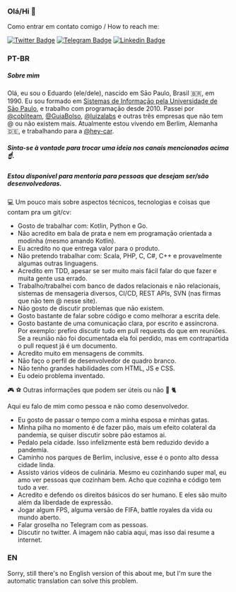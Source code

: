 ### Olá/Hi 👋

Como entrar em contato comigo / How to reach me: 

[![Twitter Badge](https://img.shields.io/badge/-Twitter-1ca0f1?style=flat-square&labelColor=1ca0f1&logo=twitter&logoColor=white&link=https://twitter.com/eduardompinto)](https://twitter.com/eduardompinto)
[![Telegram Badge](https://img.shields.io/badge/-Telegram-1ca0f1?style=flat-square&labelColor=1ca0f1&logo=telegram&logoColor=white&link=https://t.me/eduardompinto)](https://t.me/eduardompinto)
[![Linkedin Badge](https://img.shields.io/badge/-LinkedIn-blue?style=flat-square&logo=Linkedin&logoColor=white&link=https://www.linkedin.com/in/eduardo-martins-pinto-510188a1/)](https://www.linkedin.com/in/eduardo-martins-pinto-510188a1/)

### PT-BR 

##### Sobre mim

Olá, eu sou o Eduardo (ele/dele), nascido em Sāo Paulo, Brasil 🇧🇷, em 1990. 
Eu sou formado em [Sistemas de Informaçāo pela Universidade de Sāo Paulo](https://uspdigital.usp.br/jupiterweb/listarGradeCurricular?codcg=86&codcur=86200&codhab=204&tipo=N), e trabalho com programaçāo desde 2010. 
Passei por [@cobliteam](https://github.com/cobliteam), [@GuiaBolso](https://github.com/GuiaBolso), [@luizalabs](https://github.com/luizalabs) e outras três empresas que não tem @ ou não existem mais.
Atualmente estou vivendo em Berlim, Alemanha 🇩🇪, e trabalhando para a [@hey-car](https://github.com/hey-car).

##### Sinta-se à vontade para trocar uma ideia nos canais mencionados acima ☝️.
##### Estou disponível para mentoria para pessoas que desejam ser/são desenvolvedoras.

💻 Um pouco mais sobre aspectos técnicos, tecnologias e coisas que contam pra um git/cv:

- Gosto de trabalhar com: Kotlin, Python e Go.
- Nāo acredito em bala de prata e nem em programaçāo orientada a modinha (mesmo amando Kotlin).
- Eu acredito no que entrega valor para o produto.
- Não pretendo trabalhar com: Scala, PHP, C, C#, C++ e provavelmente algumas outras linguagens. 
- Acredito em TDD, apesar se ser muito mais fácil falar do que fazer e muita gente usa errado. 
- Trabalho/trabalhei com banco de dados relacionais e nāo relacionais, sistemas de mensageria diversos, 
CI/CD, REST APIs, SVN (nas firmas que nāo tem @ nesse site). 
- Nāo gosto de discutir problemas que nāo existem. 
- Gosto bastante de falar sobre código e como melhorar a escrita dele. 
- Gosto bastante de uma comunicaçāo clara, por escrito e assíncrona.
Por exemplo: prefiro discutir tudo em pull requests do que em reuniões. 
Se a reuniāo nāo foi documentada ela foi perdido, mas em contrapartida o pull request já é um documento.
- Acredito muito em mensagens de commits. 
- Nāo faço o perfil de desenvolvedor de quadro branco.
- Nāo tenho grandes habilidades com HTML, JS e CSS. 
- Eu odeio problema inventado.

🎮 ⚽ Outras informações que podem ser úteis ou não 🍞 🐈

Aqui eu falo de mim como pessoa e não como desenvolvedor.

- Eu gosto de passar o tempo com a minha esposa e minhas gatas. 
- Minha pilha no momento é de fazer pão, mais um efeito colateral da pandemia, se quiser discutir sobre pão estamos ai.
- Pedalo pela cidade. Isso infelizmente está bem reduzido devido a pandemia.
- Caminho nos parques de Berlim, inclusive, esse é o ponto alto dessa cidade linda.
- Assisto vários vídeos de culinária. Mesmo eu cozinhando super mal, eu amo ver pessoas que cozinham bem. 
Acho que cozinha e código tem tudo a ver.
- Acredito e defendo os direitos básicos do ser humano. E eles são muito além da liberdade de expressão.
- Jogar algum FPS, alguma versāo de FIFA, battle royales da vida ou mundo aberto.
- Falar groselha no Telegram com as pessoas.
- Discutir no twitter. A imagem não cabia aqui, mas isso dai resume a internet.

### EN

Sorry, still there's no English version of this about me, but I'm sure the automatic translation can solve this problem.
